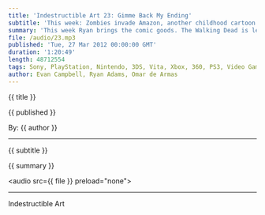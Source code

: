 ```yaml
---
title: 'Indestructible Art 23: Gimme Back My Ending'
subtitle: 'This week: Zombies invade Amazon, another childhood cartoon gets slaughtered by Hollywood, Pit flys again, Journey is still amazing, and the masses rebel again Mass Effect 3'
summary: 'This week Ryan brings the comic goods. The Walking Dead is leading the charts on Amazon.com. Hollywood is killing another one of our childhood memories with Ninja Turtles. Image Comics hits a milestone. “Saga” by Brian K. Vaughn & Fiona Staples is one of Ryan favorite new books and everyone should read it. Evan and Omar mini-review “Kid Icarus Uprising”, “Resident Evil: Operation Raccoon City”, Saints Row 3 DLC “The Trouble with Clones”, and “Journey”. The group discusses what it means when Bioware gives in to fan outrage. Details are given on an upcoming Indestructible Art fan giveaway.'
file: /audio/23.mp3
published: 'Tue, 27 Mar 2012 00:00:00 GMT'
duration: '1:20:49'
length: 48712554
tags: Sony, PlayStation, Nintendo, 3DS, Vita, Xbox, 360, PS3, Video Games, Comics, Comicbooks, Games, Indestructible Art, Marvel, DC, SEN, PSN, Microsoft, Journey, Walking Dead, Kid Icarus, Saga, Resident Evil, Bioware, Mass Effect, Saints Row, Ninja Turtles
author: Evan Campbell, Ryan Adams, Omar de Armas
---
```


<p class='postTitle'>{{ title }}</p>
<p class='postPublished'>{{ published }}</p>
<p class='postAuthor'>By: {{ author }}</p>
<hr>
{{ subtitle }}  
  
{{ summary }}  

<audio src={{ file }} preload="none"></audio>

- - -
Indestructible Art
